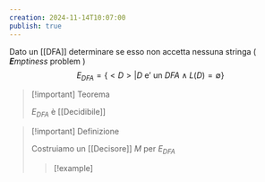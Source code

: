 ```yaml
---
creation: 2024-11-14T10:07:00
publish: true
---
```

Dato un [[DFA]] determinare se esso non accetta nessuna stringa ( ***E**mptiness* problem )
$$
E_{DFA} =\{ <D> | D \text{ e' un } DFA \land L(D)=\emptyset\}
$$
>[!important] Teorema
>
>$E_{DFA}$ è [[Decidibile]] 

>[!important] Definizione
>
>Costruiamo un [[Decisore]] $M$ per $E_{DFA}$ 
>>[!example] 